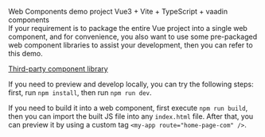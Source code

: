 Web Components demo project 
Vue3 + Vite + TypeScript + vaadin components  
If your requirement is to package the entire Vue project into a single web component,
and for convenience, you also want to use some pre-packaged web component libraries to assist your development, 
then you can refer to this demo.

[Third-party component library](https://vaadin.com/components)


If you need to preview and develop locally, you can try the following steps: first, 
run `npm install`,
then run `npm run dev`.


If you need to build it into a web component, first execute `npm run build`, 
then you can import the built JS file into any `index.html` file.
After that, 
you can preview it by using a custom tag `<my-app route="home-page-com" />`.
